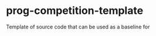 prog-competition-template
=========================

Template of source code that can be used as a baseline for 
